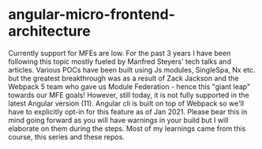 # angular-micro-frontend-architecture
Currently support for MFEs are low. For the past 3 years I have been following this topic mostly fueled by Manfred Steyers' tech talks and articles. Various POCs have been built using Js modules, SingleSpa, Nx etc. but the greatest breakthrough was as a result of Zack Jackson and the Webpack 5 team who gave us Module Federation - hence this "giant leap" towards our MFE goals! However, still today, it is not fully supported in the latest Angular version (11). Angular cli is built on top of Webpack so we'll have to explicitly opt-in for this feature as of Jan 2021. Please bear this in mind going forward as you will have warnings in your build but I will elaborate on them during the steps. Most of my learnings came from this course, this series and these repos. 
